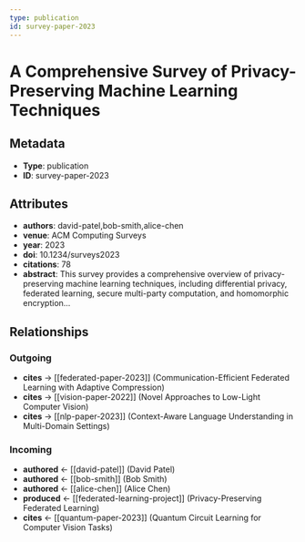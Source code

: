 ```yaml
---
type: publication
id: survey-paper-2023
---
```


# A Comprehensive Survey of Privacy-Preserving Machine Learning Techniques

## Metadata

- **Type**: publication
- **ID**: survey-paper-2023

## Attributes

- **authors**: david-patel,bob-smith,alice-chen
- **venue**: ACM Computing Surveys
- **year**: 2023
- **doi**: 10.1234/surveys2023
- **citations**: 78
- **abstract**: This survey provides a comprehensive overview of privacy-preserving machine learning techniques, including differential privacy, federated learning, secure multi-party computation, and homomorphic encryption...

## Relationships

### Outgoing

- **cites** → [[federated-paper-2023]] (Communication-Efficient Federated Learning with Adaptive Compression)
- **cites** → [[vision-paper-2022]] (Novel Approaches to Low-Light Computer Vision)
- **cites** → [[nlp-paper-2023]] (Context-Aware Language Understanding in Multi-Domain Settings)

### Incoming

- **authored** ← [[david-patel]] (David Patel)
- **authored** ← [[bob-smith]] (Bob Smith)
- **authored** ← [[alice-chen]] (Alice Chen)
- **produced** ← [[federated-learning-project]] (Privacy-Preserving Federated Learning)
- **cites** ← [[quantum-paper-2023]] (Quantum Circuit Learning for Computer Vision Tasks)

